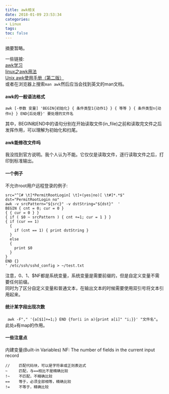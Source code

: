```yaml
---
title: awk相关
date: 2018-01-09 23:53:34
categories:
- Linux
tags:
toc: false
---
```

摘要暂略。  

<!-- more -->

一些链接:  
[awk学习](http://blog.chinaunix.net/uid-23302288-id-3785105.html)  
[linux之awk用法](http://www.cnblogs.com/dong008259/archive/2011/12/06/2277287.html)  
[Unix awk使用手册（第二版）](http://net.pku.edu.cn/~yhf/tutorial/awk_manual.html)  
或者在浏览器上搜索`man awk`然后应当会找到英文的man文档。  

#### awk的一般语法格式  
```
awk [-参数 变量] 'BEGIN{初始化} { 条件类型1{动作1} } { 等等 } { 条件类型n{动作n} } END{后处理}' 要处理的文件名
```
其中，BEGIN和END中的语句分别在开始读取文件(in_file)之前和读取完文件之后发挥作用，可以理解为初始化和扫尾。  

#### awk能修改文件吗  

我没找到官方说明。我个人认为不能。它仅仅是读取文件，逐行读取文件之后，打印到标准输出。  

#### 一个例子  
不允许root用户远程登录的例子:  
```shell
src="^[# \t]*PermitRootLogin[ \t]+(yes|no)[ \t#]*.*$"
dst="PermitRootLogin no"
awk -v srcPattern="${src}" -v dstString="${dst}"  '
BEGIN { cnt = 0; cur = 0 }
{ { cur = 0 } }
{ if ( $0 ~ srcPattern ) { cnt +=1; cur = 1 } }
{ if (cur == 1)
  {
    if (cnt == 1) { print dstString }
  }
  else
  {
    print $0
  }
}
END {}
' /etc/ssh/sshd_config > ~/test.txt
```
注意，$0、$1、$NF都是系统变量，系统变量是需要前缀的，但是自定义变量不需要任何前缀。  
同时为了区分自定义变量和普通文本，在输出文本的时候需要使用双引号将文本引用起来。  

#### 统计某字段出现次数
` awk -F"," '{a[$1]+=1;} END {for(i in a){print a[i]" "i;}}' "文件名"`。  
此处`a`有map的作用。

#### 一些注意点  

内建变量(Built-in Variables)
NF: The number of fields in the current input record
```
//    匹配代码块，可以是字符串或正则表达式
~     匹配，与==相比不是精确比较
!~    不匹配，不精确比较
==    等于，必须全部相等，精确比较
!=    不等于，精确比较
```
